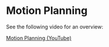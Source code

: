 # Motion Planning

See the following video for an overview:

[Motion Planning (YouTube)](http://www.youtube.com/watch?v=8319J1BEHwM)
